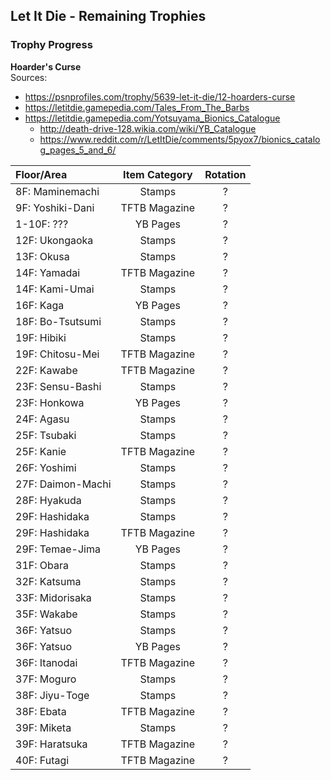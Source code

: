 ## Let It Die - Remaining Trophies

### Trophy Progress

**Hoarder's Curse**  
Sources:
- https://psnprofiles.com/trophy/5639-let-it-die/12-hoarders-curse  
- https://letitdie.gamepedia.com/Tales_From_The_Barbs
- https://letitdie.gamepedia.com/Yotsuyama_Bionics_Catalogue
    - http://death-drive-128.wikia.com/wiki/YB_Catalogue
    - https://www.reddit.com/r/LetItDie/comments/5pyox7/bionics_catalog_pages_5_and_6/

<!-- TODO: Fill in the rotation for each missing collectible,
           I can do that once I've collected most of the missing collectibles.
 -->

| Floor/Area        | Item Category | Rotation |
| :---------------- | :-----------: | :-------:|
| 8F: Maminemachi   |    Stamps     | ? |
| 9F: Yoshiki-Dani  | TFTB Magazine | ? |
| 1-10F: ???        | YB Pages      | ? |
| 12F: Ukongaoka    |    Stamps     | ? |
| 13F: Okusa        |    Stamps     | ? |
| 14F: Yamadai      | TFTB Magazine | ? |
| 14F: Kami-Umai    |    Stamps     | ? |
| 16F: Kaga         | YB Pages      | ? |
| 18F: Bo-Tsutsumi  |    Stamps     | ? |
| 19F: Hibiki       |    Stamps     | ? |
| 19F: Chitosu-Mei  | TFTB Magazine | ? |
| 22F: Kawabe       | TFTB Magazine | ? |
| 23F: Sensu-Bashi  |    Stamps     | ? |
| 23F: Honkowa      | YB Pages      | ? |
| 24F: Agasu        |    Stamps     | ? |
| 25F: Tsubaki      |    Stamps     | ? |
| 25F: Kanie        | TFTB Magazine | ? |
| 26F: Yoshimi      |    Stamps     | ? |
| 27F: Daimon-Machi |    Stamps     | ? |
| 28F: Hyakuda      |    Stamps     | ? |
| 29F: Hashidaka    |    Stamps     | ? |
| 29F: Hashidaka    | TFTB Magazine | ? |
| 29F: Temae-Jima   | YB Pages      | ? |
| 31F: Obara        |    Stamps     | ? |
| 32F: Katsuma      |    Stamps     | ? |
| 33F: Midorisaka   |    Stamps     | ? |
| 35F: Wakabe       |    Stamps     | ? |
| 36F: Yatsuo       |    Stamps     | ? |
| 36F: Yatsuo       | YB Pages      | ? |
| 36F: Itanodai     | TFTB Magazine | ? |
| 37F: Moguro       |    Stamps     | ? |
| 38F: Jiyu-Toge    |    Stamps     | ? |
| 38F: Ebata        | TFTB Magazine | ? |
| 39F: Miketa       |    Stamps     | ? |
| 39F: Haratsuka    | TFTB Magazine | ? |
| 40F: Futagi       | TFTB Magazine | ? |
